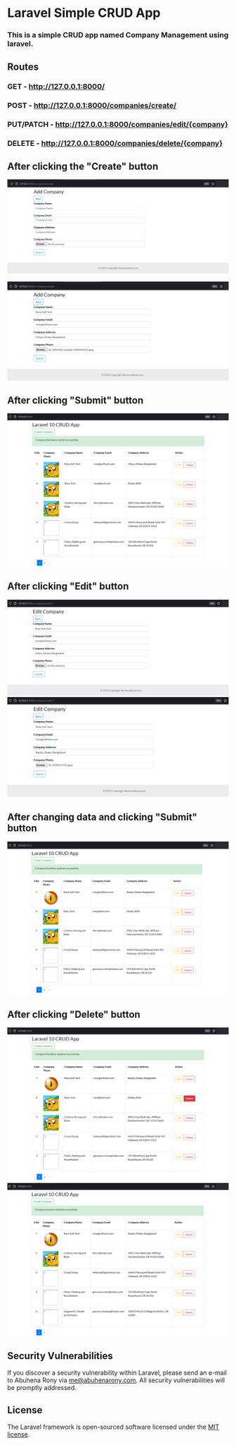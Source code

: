 # Laravel Simple CRUD App
### This is a simple CRUD app named Company Management using laravel.

## Routes
### GET - http://127.0.0.1:8000/

### POST - http://127.0.0.1:8000/companies/create/

### PUT/PATCH - http://127.0.0.1:8000/companies/edit/{company}

### DELETE - http://127.0.0.1:8000/companies/delete/{company}

## After clicking the "Create" button
![aftercreate](https://github.com/EngrAbuhena/laravel-simple-crud-app/blob/photos/screenshots/aftercreate1.png?raw=true)

![aftercreate2](https://github.com/EngrAbuhena/laravel-simple-crud-app/blob/photos/screenshots/aftercreate1.1.png?raw=true)

## After clicking "Submit" button
![created](https://github.com/EngrAbuhena/laravel-simple-crud-app/blob/photos/screenshots/created1.png?raw=true)

## After clicking "Edit" button
![afteredit](https://github.com/EngrAbuhena/laravel-simple-crud-app/blob/photos/screenshots/afteredit1.png?raw=true)
![afteredit2](https://github.com/EngrAbuhena/laravel-simple-crud-app/blob/photos/screenshots/afteredit1.1.png?raw=true)

## After changing data and clicking "Submit" button
![updated](https://github.com/EngrAbuhena/laravel-simple-crud-app/blob/photos/screenshots/edited1.png?raw=true)

## After clicking "Delete" button
![afterdelete](https://github.com/EngrAbuhena/laravel-simple-crud-app/blob/photos/screenshots/afterdelete1.png?raw=true)
![afterdelete2](https://github.com/EngrAbuhena/laravel-simple-crud-app/blob/photos/screenshots/afterdelete1.1.png?raw=true)


## Security Vulnerabilities

If you discover a security vulnerability within Laravel, please send an e-mail to Abuhena Rony via [me@abuhenarony.com](mailto:me@abuhenarony.com). All security vulnerabilities will be promptly addressed.

## License

The Laravel framework is open-sourced software licensed under the [MIT license](https://opensource.org/licenses/MIT).
